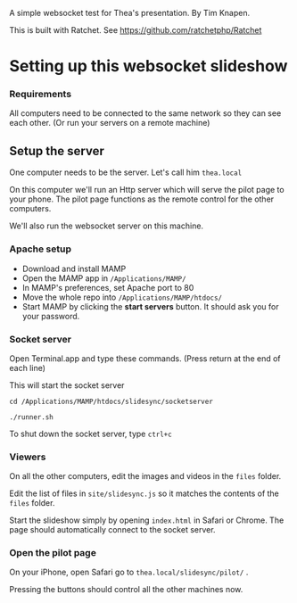
A simple websocket test for Thea's presentation.
By Tim Knapen. 

This is built with Ratchet. See https://github.com/ratchetphp/Ratchet

# Setting up this websocket slideshow

### Requirements
All computers need to be connected to the same network so they can see each other. (Or run your servers on a remote machine)

## Setup the server
One computer needs to be the server. Let's call him `thea.local`

On this computer we'll run an Http server which will serve the pilot page to your phone. The pilot page functions as the remote control for the other computers.

We'll also run the websocket server on this machine.


### Apache setup

- Download and install MAMP
- Open the MAMP app in `/Applications/MAMP/`
- In MAMP's preferences, set Apache port to 80
- Move the whole repo into `/Applications/MAMP/htdocs/`
- Start MAMP by clicking the **start servers** button. It should ask you for your password.


### Socket server

 Open Terminal.app and type these commands. 
(Press return at the end of each line)

This will start the socket server
 
	cd /Applications/MAMP/htdocs/slidesync/socketserver

	./runner.sh
 
To shut down the socket server, type `ctrl+c`


### Viewers

On all the other computers, edit the images and videos in the `files` folder.

Edit the list of files in `site/slidesync.js` so it matches the contents of the `files` folder.

Start the slideshow simply by opening `index.html` in Safari or Chrome. The page should automatically connect to the socket server.


### Open the pilot page

On your iPhone, open Safari go to `thea.local/slidesync/pilot/` .

Pressing the buttons should control all the other machines now.


